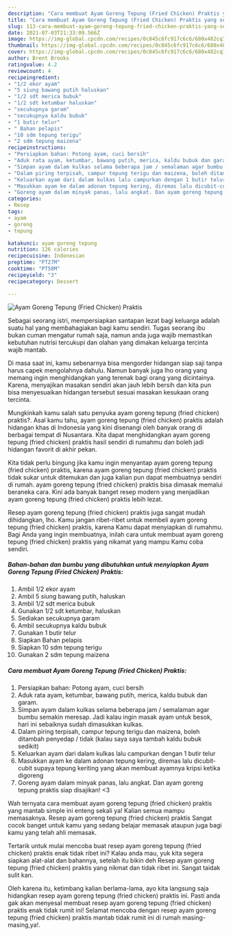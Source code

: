 ```yaml
---
description: "Cara membuat Ayam Goreng Tepung (Fried Chicken) Praktis yang sedap Untuk Jualan"
title: "Cara membuat Ayam Goreng Tepung (Fried Chicken) Praktis yang sedap Untuk Jualan"
slug: 113-cara-membuat-ayam-goreng-tepung-fried-chicken-praktis-yang-sedap-untuk-jualan
date: 2021-07-03T21:33:09.566Z
image: https://img-global.cpcdn.com/recipes/0c845c6fc917c6c6/680x482cq70/ayam-goreng-tepung-fried-chicken-praktis-foto-resep-utama.jpg
thumbnail: https://img-global.cpcdn.com/recipes/0c845c6fc917c6c6/680x482cq70/ayam-goreng-tepung-fried-chicken-praktis-foto-resep-utama.jpg
cover: https://img-global.cpcdn.com/recipes/0c845c6fc917c6c6/680x482cq70/ayam-goreng-tepung-fried-chicken-praktis-foto-resep-utama.jpg
author: Brent Brooks
ratingvalue: 4.2
reviewcount: 4
recipeingredient:
- "1/2 ekor ayam"
- "5 siung bawang putih haluskan"
- "1/2 sdt merica bubuk"
- "1/2 sdt ketumbar haluskan"
- "secukupnya garam"
- "secukupnya kaldu bubuk"
- "1 butir telur"
- " Bahan pelapis"
- "10 sdm tepung terigu"
- "2 sdm tepung maizena"
recipeinstructions:
- "Persiapkan bahan: Potong ayam, cuci bersih"
- "Aduk rata ayam, ketumbar, bawang putih, merica, kaldu bubuk dan garam."
- "Simpan ayam dalam kulkas selama beberapa jam / semalaman agar bumbu semakin meresap. Jadi kalau ingin masak ayam untuk besok, hari ini sebaiknya sudah dimasukkan kulkas."
- "Dalam piring terpisah, campur tepung terigu dan maizena, boleh ditambah penyedap / tidak (kalau saya saya tambah kaldu bubuk sedikit)"
- "Keluarkan ayam dari dalam kulkas lalu campurkan dengan 1 butir telur"
- "Masukkan ayam ke dalam adonan tepung kering, diremas lalu dicubit-cubit supaya tepung keriting yang akan membuat ayamnya kripsi ketika digoreng"
- "Goreng ayam dalam minyak panas, lalu angkat. Dan ayam goreng tepung praktis siap disajikan! &lt;3"
categories:
- Resep
tags:
- ayam
- goreng
- tepung

katakunci: ayam goreng tepung 
nutrition: 126 calories
recipecuisine: Indonesian
preptime: "PT27M"
cooktime: "PT58M"
recipeyield: "3"
recipecategory: Dessert

---
```



![Ayam Goreng Tepung (Fried Chicken) Praktis](https://img-global.cpcdn.com/recipes/0c845c6fc917c6c6/680x482cq70/ayam-goreng-tepung-fried-chicken-praktis-foto-resep-utama.jpg)

Sebagai seorang istri, mempersiapkan santapan lezat bagi keluarga adalah suatu hal yang membahagiakan bagi kamu sendiri. Tugas seorang ibu bukan cuman mengatur rumah saja, namun anda juga wajib memastikan kebutuhan nutrisi tercukupi dan olahan yang dimakan keluarga tercinta wajib mantab.

Di masa  saat ini, kamu sebenarnya bisa mengorder hidangan siap saji tanpa harus capek mengolahnya dahulu. Namun banyak juga lho orang yang memang ingin menghidangkan yang terenak bagi orang yang dicintainya. Karena, menyajikan masakan sendiri akan jauh lebih bersih dan kita pun bisa menyesuaikan hidangan tersebut sesuai masakan kesukaan orang tercinta. 



Mungkinkah kamu salah satu penyuka ayam goreng tepung (fried chicken) praktis?. Asal kamu tahu, ayam goreng tepung (fried chicken) praktis adalah hidangan khas di Indonesia yang kini disenangi oleh banyak orang di berbagai tempat di Nusantara. Kita dapat menghidangkan ayam goreng tepung (fried chicken) praktis hasil sendiri di rumahmu dan boleh jadi hidangan favorit di akhir pekan.

Kita tidak perlu bingung jika kamu ingin menyantap ayam goreng tepung (fried chicken) praktis, karena ayam goreng tepung (fried chicken) praktis tidak sukar untuk ditemukan dan juga kalian pun dapat membuatnya sendiri di rumah. ayam goreng tepung (fried chicken) praktis bisa dimasak memalui beraneka cara. Kini ada banyak banget resep modern yang menjadikan ayam goreng tepung (fried chicken) praktis lebih lezat.

Resep ayam goreng tepung (fried chicken) praktis juga sangat mudah dihidangkan, lho. Kamu jangan ribet-ribet untuk membeli ayam goreng tepung (fried chicken) praktis, karena Kamu dapat menyiapkan di rumahmu. Bagi Anda yang ingin membuatnya, inilah cara untuk membuat ayam goreng tepung (fried chicken) praktis yang nikamat yang mampu Kamu coba sendiri.

<!--inarticleads1-->

##### Bahan-bahan dan bumbu yang dibutuhkan untuk menyiapkan Ayam Goreng Tepung (Fried Chicken) Praktis:

1. Ambil 1/2 ekor ayam
1. Ambil 5 siung bawang putih, haluskan
1. Ambil 1/2 sdt merica bubuk
1. Gunakan 1/2 sdt ketumbar, haluskan
1. Sediakan secukupnya garam
1. Ambil secukupnya kaldu bubuk
1. Gunakan 1 butir telur
1. Siapkan  Bahan pelapis
1. Siapkan 10 sdm tepung terigu
1. Gunakan 2 sdm tepung maizena




<!--inarticleads2-->

##### Cara membuat Ayam Goreng Tepung (Fried Chicken) Praktis:

1. Persiapkan bahan: Potong ayam, cuci bersih
1. Aduk rata ayam, ketumbar, bawang putih, merica, kaldu bubuk dan garam.
1. Simpan ayam dalam kulkas selama beberapa jam / semalaman agar bumbu semakin meresap. Jadi kalau ingin masak ayam untuk besok, hari ini sebaiknya sudah dimasukkan kulkas.
1. Dalam piring terpisah, campur tepung terigu dan maizena, boleh ditambah penyedap / tidak (kalau saya saya tambah kaldu bubuk sedikit)
1. Keluarkan ayam dari dalam kulkas lalu campurkan dengan 1 butir telur
1. Masukkan ayam ke dalam adonan tepung kering, diremas lalu dicubit-cubit supaya tepung keriting yang akan membuat ayamnya kripsi ketika digoreng
1. Goreng ayam dalam minyak panas, lalu angkat. Dan ayam goreng tepung praktis siap disajikan! &lt;3




Wah ternyata cara membuat ayam goreng tepung (fried chicken) praktis yang mantab simple ini enteng sekali ya! Kalian semua mampu memasaknya. Resep ayam goreng tepung (fried chicken) praktis Sangat cocok banget untuk kamu yang sedang belajar memasak ataupun juga bagi kamu yang telah ahli memasak.

Tertarik untuk mulai mencoba buat resep ayam goreng tepung (fried chicken) praktis enak tidak ribet ini? Kalau anda mau, yuk kita segera siapkan alat-alat dan bahannya, setelah itu bikin deh Resep ayam goreng tepung (fried chicken) praktis yang nikmat dan tidak ribet ini. Sangat taidak sulit kan. 

Oleh karena itu, ketimbang kalian berlama-lama, ayo kita langsung saja hidangkan resep ayam goreng tepung (fried chicken) praktis ini. Pasti anda gak akan menyesal membuat resep ayam goreng tepung (fried chicken) praktis enak tidak rumit ini! Selamat mencoba dengan resep ayam goreng tepung (fried chicken) praktis mantab tidak rumit ini di rumah masing-masing,ya!.

